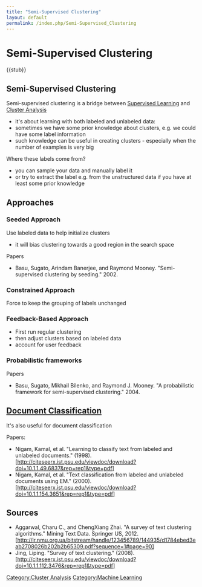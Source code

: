 ```yaml
---
title: "Semi-Supervised Clustering"
layout: default
permalink: /index.php/Semi-Supervised_Clustering
---
```


# Semi-Supervised Clustering

{{stub}}

## Semi-Supervised Clustering
Semi-supervised clustering is a bridge between [Supervised Learning](Supervised_Learning) and [Cluster Analysis](Cluster_Analysis)
- it's about learning with both labeled and unlabeled data:
- sometimes we have some prior knowledge about clusters, e.g. we could have some label information 
- such knowledge can be useful in creating clusters - especially when the number of examples is very big


Where these labels come from?
- you can sample your data and manually label it 
- or try to extract the label e.g. from the unstructured data if you have at least some prior knowledge


## Approaches
### Seeded Approach
Use labeled data to help initialize clusters 
- it will bias clustering towards a good region in the search space


Papers 
- Basu, Sugato, Arindam Banerjee, and Raymond Mooney. "Semi-supervised clustering by seeding." 2002.


### Constrained Approach
Force to keep the grouping of labels unchanged 


### Feedback-Based Approach
- First run regular clustering 
- then adjust clusters based on labeled data 
- account for user feedback


### Probabilistic frameworks
Papers
- Basu, Sugato, Mikhail Bilenko, and Raymond J. Mooney. "A probabilistic framework for semi-supervised clustering." 2004. 


## [Document Classification](Document_Classification)
It's also useful for document classification

Papers:
- Nigam, Kamal, et al. "Learning to classify text from labeled and unlabeled documents." (1998). [http://citeseerx.ist.psu.edu/viewdoc/download?doi=10.1.1.49.6837&rep=rep1&type=pdf]
- Nigam, Kamal, et al. "Text classification from labeled and unlabeled documents using EM." (2000). [http://citeseerx.ist.psu.edu/viewdoc/download?doi=10.1.1.154.3651&rep=rep1&type=pdf]



## Sources
- Aggarwal, Charu C., and ChengXiang Zhai. "A survey of text clustering algorithms." Mining Text Data. Springer US, 2012. [http://ir.nmu.org.ua/bitstream/handle/123456789/144935/d1784ebed3eab2708026b202b2b65309.pdf?sequence=1#page=90]
- Jing, Liping. "Survey of text clustering." (2008). [http://citeseerx.ist.psu.edu/viewdoc/download?doi=10.1.1.112.3476&rep=rep1&type=pdf]


[Category:Cluster Analysis](Category_Cluster_Analysis)
[Category:Machine Learning](Category_Machine_Learning)